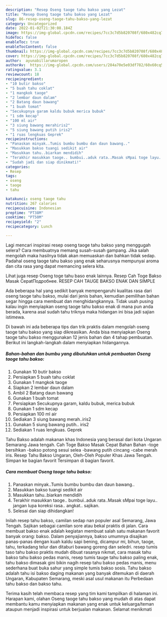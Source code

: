 ```yaml
---
description: "Resep Oseng taoge tahu bakso yang Lezat"
title: "Resep Oseng taoge tahu bakso yang Lezat"
slug: 86-resep-oseng-taoge-tahu-bakso-yang-lezat
category: Uncategorized
date: 2022-01-02T21:30:08.184Z
image: https://img-global.cpcdn.com/recipes/7cc3c7d5b820708f/680x482cq70/oseng-taoge-tahu-bakso-foto-resep-utama.jpg
hideToc: false
enableToc: true
enableTocContent: false
thumbnail: https://img-global.cpcdn.com/recipes/7cc3c7d5b820708f/680x482cq70/oseng-taoge-tahu-bakso-foto-resep-utama.jpg
cover: https://img-global.cpcdn.com/recipes/7cc3c7d5b820708f/680x482cq70/oseng-taoge-tahu-bakso-foto-resep-utama.jpg
author:  ayunabillarumaropen
authorAv:  https://img-global.cpcdn.com/users/284a70e5e03df782/60x60cq50/avatar.jpg
ratingvalue: 3.1
reviewcount: 18
recipeingredient:
- "10 butir bakso"
- "5 buah tahu coklat"
- "1 mangkok taoge"
- "2 lembar daun dalam"
- "2 Batang daun bawang"
- "1 buah tomat"
- "Secukupnya garam kaldu bubuk merica bubuk"
- "1 sdm kecap"
- "100 ml air"
- "3 siung bawang merahiris2"
- "5 siung bawang putih iris2"
- "1 ruas lengkuas Geprek"
recipeinstructions:
- "Panaskan minyak..Tumis bumbu bumbu dan daun bawang.."
- "Masukkan bakso tuangi sedikit air"
- "Masukkan tahu..biarkan mendidih"
- "Terakhir masukkan taoge.. bumbui..aduk rata..Masak sMpai toge layu.. jangan lupa koreksi rasa.. angkat.. sajikan."
- "Sudah jadi dan siap dinikmati!"
categories:
- Resep
tags:
- oseng
- taoge
- tahu

katakunci: oseng taoge tahu 
nutrition: 267 calories
recipecuisine: Indonesian
preptime: "PT38M"
cooktime: "PT50M"
recipeyield: "2"
recipecategory: Lunch

---
```



Lagi mencari inspirasi resep oseng taoge tahu bakso yang menggugah selera? Cara membuatnya memang susah-susah gampang. Jika salah mengolah maka hasilnya tidak akan memuaskan dan bahkan tidak sedap. Padahal oseng taoge tahu bakso yang enak seharusnya mempunyai aroma dan cita rasa yang dapat memancing selera kita.


Lihat juga resep Oseng toge tahu baso enak lainnya. Resep Cah Toge Bakso Masak CepatПодробнее. RESEP CAH TAUGE BAKSO ENAK DAN SIMPLE

Ada beberapa hal yang sedikit banyak mempengaruhi kualitas rasa dari oseng taoge tahu bakso, mulai dari jenis bahan, kemudian pemilihan bahan segar hingga cara membuat dan menghidangkannya. Tidak usah pusing kalau ingin menyiapkan oseng taoge tahu bakso enak di mana pun anda berada, karena asal sudah tahu triknya maka hidangan ini bisa jadi sajian istimewa.


Di bawah ini ada beberapa tips dan trik praktis dalam mengolah oseng taoge tahu bakso yang siap dikreasikan. Anda bisa menyiapkan Oseng taoge tahu bakso menggunakan 12 jenis bahan dan 4 tahap pembuatan. Berikut ini langkah-langkah dalam menyiapkan hidangannya.

<!--inarticleads1-->

##### Bahan-bahan dan bumbu yang dibutuhkan untuk pembuatan Oseng taoge tahu bakso:

1. Gunakan 10 butir bakso
1. Persiapkan 5 buah tahu coklat
1. Gunakan 1 mangkok taoge
1. Siapkan 2 lembar daun dalam
1. Ambil 2 Batang daun bawang
1. Gunakan 1 buah tomat
1. Persiapkan Secukupnya garam, kaldu bubuk, merica bubuk
1. Gunakan 1 sdm kecap
1. Persiapkan 100 ml air
1. Sediakan 3 siung bawang merah..iris2
1. Gunakan 5 siung bawang putih.. iris2
1. Sediakan 1 ruas lengkuas. Geprek


Tahu Bakso adalah makanan khas Indonesia yang berasal dari kota Ungaran Semarang Jawa tengah. Cah Toge Bakso Masak Cepat Bahan Bahan -toge bersihkan -bakso potong sesui selea -bawang putih cincang -cabe merah iris. Resep Tahu Bakso Ungaran, Oleh-Oleh Populer Khas Jawa Tengah. Simpan ke bagian favorit Tersimpan di bagian favorit. 

<!--inarticleads2-->

##### Cara membuat Oseng taoge tahu bakso:

1. Panaskan minyak..Tumis bumbu bumbu dan daun bawang..
1. Masukkan bakso tuangi sedikit air
1. Masukkan tahu..biarkan mendidih
1. Terakhir masukkan taoge.. bumbui..aduk rata..Masak sMpai toge layu.. jangan lupa koreksi rasa.. angkat.. sajikan.
1. Selesai dan siap dihidangkan!

Inilah resep tahu bakso, camilan sedap nan populer asal Semarang, Jawa Tengah. Sajikan sebagai camilan sore atau bekal praktis di jalan. Cara membuat bakso enak adalah kegiatan membuat salah satu makanan favorit banyak orang: bakso. Dalam penyajiannya, bakso umumnya disajikan panas-panas dengan kuah kaldu sapi bening, dicampur mi, bihun, taoge, tahu, terkadang telur dan ditaburi bawang goreng dan seledri. resep tumis taso tahu bakso praktis mudah dibuat rasanya nikmat, cara masak tahu bakso tahu bakso pedas manis, resep tumis tauge tahu bakso paling enak, tahu bakso dimasak gini bikin nagih resep tahu bakso pedas manis, menu sederhana buat buka sahur yang simple tumis bakso sosis. Tahu bakso adalah tahu isi bakso daging makanan yang banyak ditemukan di daerah Ungaran, Kabupaten Semarang, meski asal usul makanan itu Perbedaan tahu bakso dan bakso tahu. 

Terima kasih telah membaca resep yang tim kami tampilkan di halaman ini. Harapan kami, olahan Oseng taoge tahu bakso yang mudah di atas dapat membantu kamu menyiapkan makanan yang enak untuk keluarga/teman ataupun menjadi inspirasi untuk berjualan makanan. Selamat menikmati
